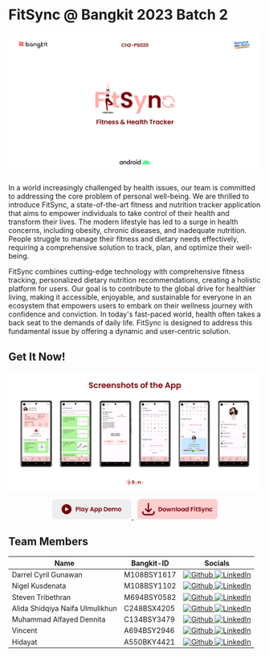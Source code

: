 # FitSync @ Bangkit 2023 Batch 2

![FitSync Banner](profile/assets/banner.png)

In a world increasingly challenged by health issues, our team is committed to addressing the core problem of personal well-being. We are thrilled to introduce FitSync, a state-of-the-art fitness and nutrition tracker application that aims to empower individuals to take control of their health and transform their lives. The modern lifestyle has led to a surge in health concerns, including obesity, chronic diseases, and inadequate nutrition. People struggle to manage their fitness and dietary needs effectively, requiring a comprehensive solution to track, plan, and optimize their well-being.

FitSync combines cutting-edge technology with comprehensive fitness tracking, personalized dietary nutrition recommendations, creating a holistic platform for users. Our goal is to contribute to the global drive for healthier living, making it accessible, enjoyable, and sustainable for everyone in an ecosystem that empowers users to embark on their wellness journey with confidence and conviction. In today's fast-paced world, health often takes a back seat to the demands of daily life. FitSync is designed to address this fundamental issue by offering a dynamic and user-centric solution.

## Get It Now!

![Screenshots of the App](profile/assets/screenshots.png)

<p align="center">
    <a href="https://youtu.be/HZVKdfYzABs" target="_blank" title="Play App Demo">
        <img src="profile/assets/demo-button.png" alt="Play App Demo" height="40" />
    </a>
    &nbsp;
    <a href="https://drive.google.com/file/d/1YhQhREi7CM40D8_c2WiP00hoA_WiwxWq/view" target="_blank" title="Download FitSync">
        <img src="profile/assets/download-button.png" alt="Download FitSync" height="40" />
    </a>
</p>

## Team Members

<table>
    <thead>
        <tr>
            <th>Name</th>
            <th>Bangkit-ID</th>
            <th>Socials</th>
        </tr>
    </thead>
    <tbody>
        <tr>
            <td>Darrel Cyril Gunawan</td>
            <td>M108BSY1617</td>
            <td style="text-align: center;">
                <a href="https://github.com/Darrelcyril29/">
                    <img src="https://img.shields.io/badge/github-%23121011.svg?style=for-the-badge&logo=github&logoColor=white" alt="Github" />
                </a>
                <a href="https://www.linkedin.com/in/darrel-cyril-85517ba1/">
                    <img src="https://img.shields.io/badge/linkedin-%230077B5.svg?style=for-the-badge&logo=linkedin&logoColor=white" alt="LinkedIn" />
                </a>
            </td>
        </tr>
        <tr>
            <td>Nigel Kusdenata</td>
            <td>M108BSY1102</td>
            <td style="text-align: center;">
                <a href="https://github.com/NigelKus/">
                    <img src="https://img.shields.io/badge/github-%23121011.svg?style=for-the-badge&logo=github&logoColor=white" alt="Github" />
                </a>
                <a href="https://www.linkedin.com/in/nigel-kusdenata-32910528b/">
                    <img src="https://img.shields.io/badge/linkedin-%230077B5.svg?style=for-the-badge&logo=linkedin&logoColor=white" alt="LinkedIn" />
                    </a>
            </td>
        </tr>
        <tr>
            <td>Steven Tribethran</td>
            <td>M694BSY0582</td>
            <td style="text-align: center;">
                <a href="https://github.com/Insisted/">
                    <img src="https://img.shields.io/badge/github-%23121011.svg?style=for-the-badge&logo=github&logoColor=white" alt="Github" />
                </a>
                <a href="https://www.linkedin.com/in/steven-tribethran/">
                    <img src="https://img.shields.io/badge/linkedin-%230077B5.svg?style=for-the-badge&logo=linkedin&logoColor=white" alt="LinkedIn" />
                </a>
            </td>
        </tr>
        <tr>
            <td>Alida Shidqiya Naifa Ulmulikhun</td>
            <td>C248BSX4205</td>
            <td style="text-align: center;">
                <a href="https://github.com/alidasn/">
                    <img src="https://img.shields.io/badge/github-%23121011.svg?style=for-the-badge&logo=github&logoColor=white" alt="Github" />
                </a>
                <a href="https://www.linkedin.com/in/alidashidqiya/">
                    <img src="https://img.shields.io/badge/linkedin-%230077B5.svg?style=for-the-badge&logo=linkedin&logoColor=white" alt="LinkedIn" />
                    </a>
            </td>
        </tr>
        <tr>
            <td>Muhammad Alfayed Dennita</td>
            <td>C134BSY3479</td>
            <td style="text-align: center;">
                <a href="https://github.com/AlfayedDennita/">
                    <img src="https://img.shields.io/badge/github-%23121011.svg?style=for-the-badge&logo=github&logoColor=white" alt="Github" />
                </a>
                <a href="https://www.linkedin.com/in/alfayeddennita/">
                    <img src="https://img.shields.io/badge/linkedin-%230077B5.svg?style=for-the-badge&logo=linkedin&logoColor=white" alt="LinkedIn" />
                    </a>
            </td>
        </tr>
        <tr>
            <td>Vincent</td>
            <td>A694BSY2946</td>
            <td style="text-align: center;">
                <a href="https://github.com/Vincent-2125250004/">
                    <img src="https://img.shields.io/badge/github-%23121011.svg?style=for-the-badge&logo=github&logoColor=white" alt="Github" />
                </a>
                <a href="https://www.linkedin.com/in/vincent-75880a233/">
                    <img src="https://img.shields.io/badge/linkedin-%230077B5.svg?style=for-the-badge&logo=linkedin&logoColor=white" alt="LinkedIn" />
                    </a>
            </td>
        </tr>
        <tr>
            <td>Hidayat</td>
            <td>A550BKY4421</td>
            <td style="text-align: center;">
                <a href="https://github.com/hkvil/">
                    <img src="https://img.shields.io/badge/github-%23121011.svg?style=for-the-badge&logo=github&logoColor=white" alt="Github" />
                </a>
                <a href="https://www.linkedin.com/in/hidayat-a8b12121b/">
                    <img src="https://img.shields.io/badge/linkedin-%230077B5.svg?style=for-the-badge&logo=linkedin&logoColor=white" alt="LinkedIn" />
                    </a>
            </td>
        </tr>
    </tbody>
</table>
